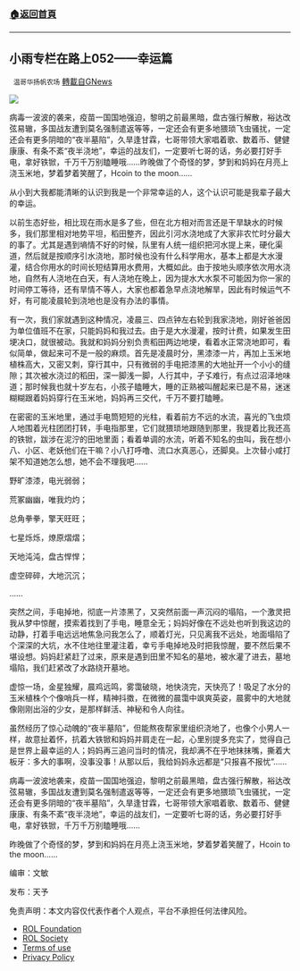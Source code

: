 ###  [:house:返回首頁](https://github.com/ourhimalayas/txt)
---


## 小雨专栏在路上052——幸运篇
` 温哥华扬帆农场` [轉載自GNews](https://gnews.org/zh-hans/1769620/)

![](https://assets.gnews.org/wp-content/uploads/2021/11/专栏图.png)


病毒一波波的袭来，疫苗一国国地强迫，黎明之前最黑暗，盘古强行解散，裕达改弦易辙，多国战友遭到莫名强制遣返等等，一定还会有更多地猥琐飞虫骚扰，一定还会有更多阴暗的“夜半墓陷”，久旱逢甘霖，七哥带领大家唱着歌、数着币、健健康康、有条不紊“夜半浇地”，幸运的战友们，一定要听七哥的话，务必要打好手电，拿好铁锨，千万千万别瞌睡哦……昨晚做了个奇怪的梦，梦到和妈妈在月亮上浇玉米地，梦着梦着笑醒了，Hcoin to the moon……

从小到大我都能清晰的认识到我是一个非常幸运的人，这个认识可能是我辈子最大的幸运。

以前生态好些，相比现在雨水是多了些，但在北方相对而言还是干旱缺水的时候多，我们那里相对地势平坦，稻田整齐，因此引河水浇地成了大家非农忙时分最大的事了。尤其是遇到墒情不好的时候，队里有人统一组织把河水提上来，硬化渠道，然后就是按顺序引水浇地，那时候也没有什么科学用水，基本上都是大水漫灌，结合你用水的时间长短结算用水费用，大概如此。由于按地头顺序依次用水浇地，自然有人浇地在白天，有人浇地在晚上，因为提水大水泵不可能因为你一家的时间停工等待，还有旱情不等人，大家也都着急早点浇地解旱，因此有时候运气不好，有可能凌晨轮到浇地也是没有办法的事情。

有一次，我们家就遇到这种情况，凌晨三、四点钟左右轮到我家浇地，刚好爸爸因为单位值班不在家，只能妈妈和我过去。由于是大水漫灌，按时计费，如果发生田埂决口，就很被动。我就和妈妈分别负责稻田两边地埂，看着水正常浇地即可，看似简单，做起来可不是一般的麻烦。首先是凌晨时分，黑漆漆一片，再加上玉米地植株高大，又密又刺，穿行其中，只有微弱的手电把漆黑的大地扯开一个小小的缝隙；其次被水浇过的稻田，深一脚浅一脚，人行其中，孑孓难行，有点过沼泽地味道；那时候我也就十岁左右，小孩子瞌睡大，睡的正熟被叫醒起来已是不易，迷迷糊糊跟着妈妈穿行在玉米地，妈妈再三交代，千万不要打瞌睡。

在密密的玉米地里，通过手电筒短短的光柱，看着前方不远的水流，喜光的飞虫烦人地围着光柱团团打转，手电指那里，它们就猥琐地跟随到那里，我提着比我还高的铁锨，跋涉在泥泞的田地里面；看着单调的水流，听着不知名的虫叫，我在想小八、小区、老妖他们在干嘛？小八打呼噜、流口水真恶心，还脚臭。上次替小咸打架不知道她怎么想，她不会不理我吧……

野旷漆漆，电光弱弱；

荒冢幽幽，唯我灼灼；

总角拳拳，擎天旺旺；

七星烁烁，燎原熠熠；

天地沌沌，盘古悍悍；

虚空碎碎，大地沉沉；

……

突然之间，手电掉地，彻底一片漆黑了，又突然前面一声沉闷的塌陷，一个激灵把我从梦中惊醒，摸索着找到了手电，睡意全无；妈妈好像在不远处也听到我这边的动静，打着手电远远地焦急问我怎么了，顺着灯光，只见离我不远处，地面塌陷了个深深的大坑，水不住地往里灌注着，幸亏手电掉地及时把我惊醒，要不然后果不堪设想。妈妈赶紧赶了过来，原来是遇到田里不知名的墓地，被水灌了进去，墓地塌陷，我们赶紧改了水路绕开墓地。

虚惊一场，金星独耀，晨鸡远鸣，雾霭破晓，地快浇完，天快亮了！吸足了水分的玉米植株个个像哨兵一样，精神抖擞，在微微的晨霭中飒爽英姿，晨雾中的大地就像刚刚出浴的少女，是那样鲜活、神秘和令人向往。

虽然经历了惊心动魄的“夜半墓陷”，但能熬夜帮家里组织浇地了，也像个小男人一样，故意扯着怀，抗着大铁锨和妈妈并肩走在一起，心里别提多充实了，觉得自己是世界上最幸运的人；妈妈再三追问当时的情况，我却满不在乎地抹抹嘴，撕着大板牙：多大的事啊，没事没事！从那以后，我给妈妈永远都是“只报喜不报忧”……

病毒一波波地袭来，疫苗一国国地强迫，黎明之前最黑暗，盘古强行解散，裕达改弦易辙，多国战友遭到莫名强制遣返等等，一定还会有更多地猥琐飞虫骚扰，一定还会有更多阴暗的“夜半墓陷”，久旱逢甘霖，七哥带领大家唱着歌、数着币、健健康康、有条不紊“夜半浇地”，幸运的战友们，一定要听七哥的话，务必要打好手电，拿好铁锨，千万千万别瞌睡哦……

昨晚做了个奇怪的梦，梦到和妈妈在月亮上浇玉米地，梦着梦着笑醒了，Hcoin to the moon……

编审：文敏

发布：天予

 

免责声明：本文内容仅代表作者个人观点，平台不承担任何法律风险。

- [ROL Foundation](https://rolfoundation.org/)
- [ROL Society](https://rolsociety.org/)
- [Terms of use](https://gnews.org/terms-of-use-3/)
- [Privacy Policy](https://gnews.org/privacy-policy/)
